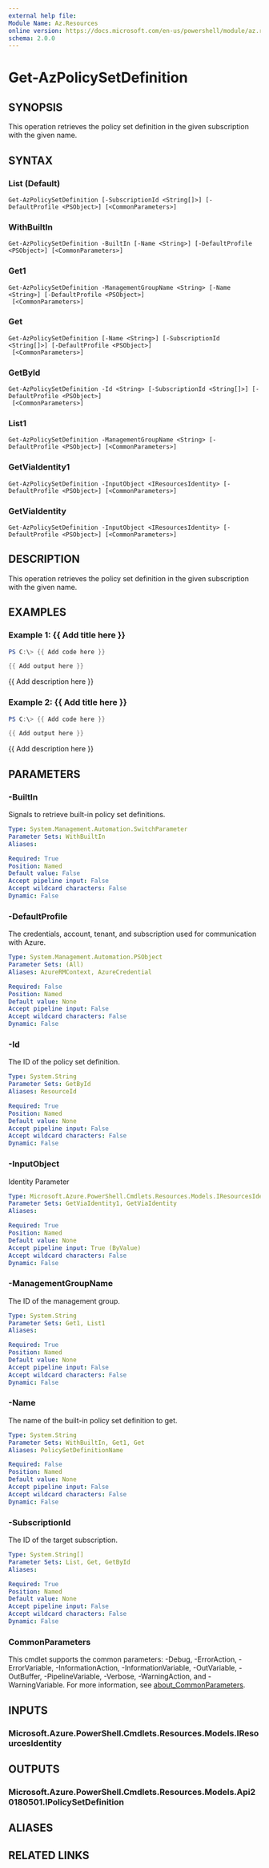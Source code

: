 ```yaml
---
external help file:
Module Name: Az.Resources
online version: https://docs.microsoft.com/en-us/powershell/module/az.resources/get-azpolicysetdefinition
schema: 2.0.0
---
```


# Get-AzPolicySetDefinition

## SYNOPSIS
This operation retrieves the policy set definition in the given subscription with the given name.

## SYNTAX

### List (Default)
```
Get-AzPolicySetDefinition [-SubscriptionId <String[]>] [-DefaultProfile <PSObject>] [<CommonParameters>]
```

### WithBuiltIn
```
Get-AzPolicySetDefinition -BuiltIn [-Name <String>] [-DefaultProfile <PSObject>] [<CommonParameters>]
```

### Get1
```
Get-AzPolicySetDefinition -ManagementGroupName <String> [-Name <String>] [-DefaultProfile <PSObject>]
 [<CommonParameters>]
```

### Get
```
Get-AzPolicySetDefinition [-Name <String>] [-SubscriptionId <String[]>] [-DefaultProfile <PSObject>]
 [<CommonParameters>]
```

### GetById
```
Get-AzPolicySetDefinition -Id <String> [-SubscriptionId <String[]>] [-DefaultProfile <PSObject>]
 [<CommonParameters>]
```

### List1
```
Get-AzPolicySetDefinition -ManagementGroupName <String> [-DefaultProfile <PSObject>] [<CommonParameters>]
```

### GetViaIdentity1
```
Get-AzPolicySetDefinition -InputObject <IResourcesIdentity> [-DefaultProfile <PSObject>] [<CommonParameters>]
```

### GetViaIdentity
```
Get-AzPolicySetDefinition -InputObject <IResourcesIdentity> [-DefaultProfile <PSObject>] [<CommonParameters>]
```

## DESCRIPTION
This operation retrieves the policy set definition in the given subscription with the given name.

## EXAMPLES

### Example 1: {{ Add title here }}
```powershell
PS C:\> {{ Add code here }}

{{ Add output here }}
```

{{ Add description here }}

### Example 2: {{ Add title here }}
```powershell
PS C:\> {{ Add code here }}

{{ Add output here }}
```

{{ Add description here }}

## PARAMETERS

### -BuiltIn
Signals to retrieve built-in policy set definitions.

```yaml
Type: System.Management.Automation.SwitchParameter
Parameter Sets: WithBuiltIn
Aliases:

Required: True
Position: Named
Default value: False
Accept pipeline input: False
Accept wildcard characters: False
Dynamic: False
```

### -DefaultProfile
The credentials, account, tenant, and subscription used for communication with Azure.

```yaml
Type: System.Management.Automation.PSObject
Parameter Sets: (All)
Aliases: AzureRMContext, AzureCredential

Required: False
Position: Named
Default value: None
Accept pipeline input: False
Accept wildcard characters: False
Dynamic: False
```

### -Id
The ID of the policy set definition.

```yaml
Type: System.String
Parameter Sets: GetById
Aliases: ResourceId

Required: True
Position: Named
Default value: None
Accept pipeline input: False
Accept wildcard characters: False
Dynamic: False
```

### -InputObject
Identity Parameter

```yaml
Type: Microsoft.Azure.PowerShell.Cmdlets.Resources.Models.IResourcesIdentity
Parameter Sets: GetViaIdentity1, GetViaIdentity
Aliases:

Required: True
Position: Named
Default value: None
Accept pipeline input: True (ByValue)
Accept wildcard characters: False
Dynamic: False
```

### -ManagementGroupName
The ID of the management group.

```yaml
Type: System.String
Parameter Sets: Get1, List1
Aliases:

Required: True
Position: Named
Default value: None
Accept pipeline input: False
Accept wildcard characters: False
Dynamic: False
```

### -Name
The name of the built-in policy set definition to get.

```yaml
Type: System.String
Parameter Sets: WithBuiltIn, Get1, Get
Aliases: PolicySetDefinitionName

Required: False
Position: Named
Default value: None
Accept pipeline input: False
Accept wildcard characters: False
Dynamic: False
```

### -SubscriptionId
The ID of the target subscription.

```yaml
Type: System.String[]
Parameter Sets: List, Get, GetById
Aliases:

Required: True
Position: Named
Default value: None
Accept pipeline input: False
Accept wildcard characters: False
Dynamic: False
```

### CommonParameters
This cmdlet supports the common parameters: -Debug, -ErrorAction, -ErrorVariable, -InformationAction, -InformationVariable, -OutVariable, -OutBuffer, -PipelineVariable, -Verbose, -WarningAction, and -WarningVariable. For more information, see [about_CommonParameters](http://go.microsoft.com/fwlink/?LinkID=113216).

## INPUTS

### Microsoft.Azure.PowerShell.Cmdlets.Resources.Models.IResourcesIdentity

## OUTPUTS

### Microsoft.Azure.PowerShell.Cmdlets.Resources.Models.Api20180501.IPolicySetDefinition

## ALIASES

## RELATED LINKS

